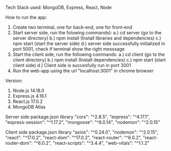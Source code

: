 Tech Stack used:
MongoDB, Express, React, Node


How to run the app:
1. Create two terminal, one for back-end, one for front-end
2. Start server side, run the folowing commands):
   a.) cd server (go to the server directory)
   b.) npm install (Install libraries and dependencies)
   c.) npm start (start the server side)
   d.) server side successfully initialized in port 5001, check if terminal show the right messsage
3. Start the client side, run the following commands:
   a.) cd client (go to the client directory)
   b.) npm install (Install dependencies)
   c.) npm start (start client side)
   d.) Client side is succesfully run in port 3001
4. Run the web-app using the url "localhost:3001" in chrome browser


Version:
1. Node.js 	14.18.0
2. Express.js 	4.16.1
3. React.js 	17.0.2
4. MongoDB	Atlas 

Server side package.json library
"cors": "^2.8.5",
"express": "^4.17.1",
"express-session": "^1.17.2",
"mongoose": "^6.0.14",
"nodemon": "^2.0.15"

Client side package.json library
"axios": "^0.24.0",
"nodemon": "^2.0.15",
"react": "^17.0.2",
"react-dom": "^17.0.2",
"react-router": "^6.0.2",
"react-router-dom": "^6.0.2",
"react-scripts": "^3.4.4",
"web-vitals": "^1.1.2"


